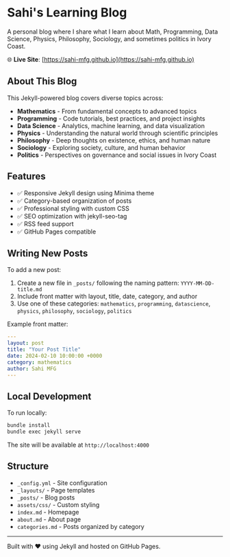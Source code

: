 # Sahi's Learning Blog

A personal blog where I share what I learn about Math, Programming, Data Science, Physics, Philosophy, Sociology, and sometimes politics in Ivory Coast.

🌐 **Live Site**: [https://sahi-mfg.github.io](https://sahi-mfg.github.io)

## About This Blog

This Jekyll-powered blog covers diverse topics across:

- **Mathematics** - From fundamental concepts to advanced topics
- **Programming** - Code tutorials, best practices, and project insights  
- **Data Science** - Analytics, machine learning, and data visualization
- **Physics** - Understanding the natural world through scientific principles
- **Philosophy** - Deep thoughts on existence, ethics, and human nature
- **Sociology** - Exploring society, culture, and human behavior
- **Politics** - Perspectives on governance and social issues in Ivory Coast

## Features

- ✅ Responsive Jekyll design using Minima theme
- ✅ Category-based organization of posts
- ✅ Professional styling with custom CSS
- ✅ SEO optimization with jekyll-seo-tag
- ✅ RSS feed support
- ✅ GitHub Pages compatible

## Writing New Posts

To add a new post:

1. Create a new file in `_posts/` following the naming pattern: `YYYY-MM-DD-title.md`
2. Include front matter with layout, title, date, category, and author
3. Use one of these categories: `mathematics`, `programming`, `datascience`, `physics`, `philosophy`, `sociology`, `politics`

Example front matter:
```yaml
---
layout: post
title: "Your Post Title"
date: 2024-02-10 10:00:00 +0000
category: mathematics
author: Sahi MFG
---
```

## Local Development

To run locally:

```bash
bundle install
bundle exec jekyll serve
```

The site will be available at `http://localhost:4000`

## Structure

- `_config.yml` - Site configuration
- `_layouts/` - Page templates
- `_posts/` - Blog posts
- `assets/css/` - Custom styling
- `index.md` - Homepage
- `about.md` - About page
- `categories.md` - Posts organized by category

---

Built with ❤️ using Jekyll and hosted on GitHub Pages.